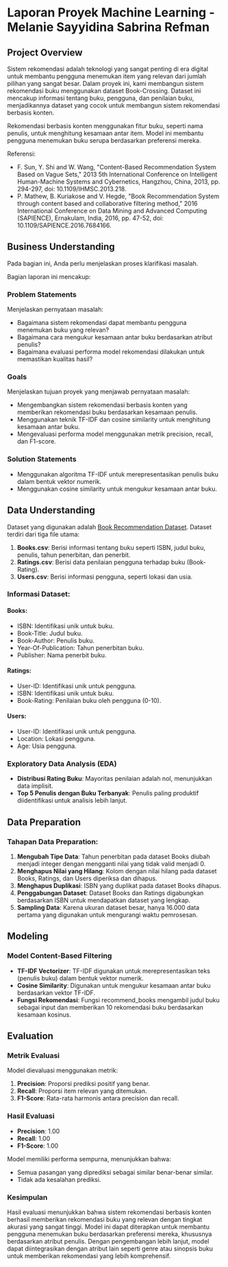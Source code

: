 # Laporan Proyek Machine Learning - Melanie Sayyidina Sabrina Refman

## Project Overview

Sistem rekomendasi adalah teknologi yang sangat penting di era digital untuk membantu pengguna menemukan item yang relevan dari jumlah pilihan yang sangat besar. Dalam proyek ini, kami membangun sistem rekomendasi buku menggunakan dataset Book-Crossing. Dataset ini mencakup informasi tentang buku, pengguna, dan penilaian buku, menjadikannya dataset yang cocok untuk membangun sistem rekomendasi berbasis konten.

Rekomendasi berbasis konten menggunakan fitur buku, seperti nama penulis, untuk menghitung kesamaan antar item. Model ini membantu pengguna menemukan buku serupa berdasarkan preferensi mereka.

Referensi:

- F. Sun, Y. Shi and W. Wang, "Content-Based Recommendation System Based on Vague Sets," 2013 5th International Conference on Intelligent Human-Machine Systems and Cybernetics, Hangzhou, China, 2013, pp. 294-297, doi: 10.1109/IHMSC.2013.218.
- P. Mathew, B. Kuriakose and V. Hegde, "Book Recommendation System through content based and collaborative filtering method," 2016 International Conference on Data Mining and Advanced Computing (SAPIENCE), Ernakulam, India, 2016, pp. 47-52, doi: 10.1109/SAPIENCE.2016.7684166.

## Business Understanding

Pada bagian ini, Anda perlu menjelaskan proses klarifikasi masalah.

Bagian laporan ini mencakup:

### Problem Statements

Menjelaskan pernyataan masalah:

- Bagaimana sistem rekomendasi dapat membantu pengguna menemukan buku yang relevan?
- Bagaimana cara mengukur kesamaan antar buku berdasarkan atribut penulis?
- Bagaimana evaluasi performa model rekomendasi dilakukan untuk memastikan kualitas hasil?

### Goals

Menjelaskan tujuan proyek yang menjawab pernyataan masalah:

- Mengembangkan sistem rekomendasi berbasis konten yang memberikan rekomendasi buku berdasarkan kesamaan penulis.
- Menggunakan teknik TF-IDF dan cosine similarity untuk menghitung kesamaan antar buku.
- Mengevaluasi performa model menggunakan metrik precision, recall, dan F1-score.

### Solution Statements

- Menggunakan algoritma TF-IDF untuk merepresentasikan penulis buku dalam bentuk vektor numerik.
- Menggunakan cosine similarity untuk mengukur kesamaan antar buku.

## Data Understanding

Dataset yang digunakan adalah [Book Recommendation Dataset](https://www.kaggle.com/datasets/arashnic/book-recommendation-dataset). Dataset terdiri dari tiga file utama:

1. **Books.csv**: Berisi informasi tentang buku seperti ISBN, judul buku, penulis, tahun penerbitan, dan penerbit.
2. **Ratings.csv**: Berisi data penilaian pengguna terhadap buku (Book-Rating).
3. **Users.csv**: Berisi informasi pengguna, seperti lokasi dan usia.

### Informasi Dataset:

#### Books:

- ISBN: Identifikasi unik untuk buku.
- Book-Title: Judul buku.
- Book-Author: Penulis buku.
- Year-Of-Publication: Tahun penerbitan buku.
- Publisher: Nama penerbit buku.

#### Ratings:

- User-ID: Identifikasi unik untuk pengguna.
- ISBN: Identifikasi unik untuk buku.
- Book-Rating: Penilaian buku oleh pengguna (0-10).

#### Users:

- User-ID: Identifikasi unik untuk pengguna.
- Location: Lokasi pengguna.
- Age: Usia pengguna.

### Exploratory Data Analysis (EDA)

- **Distribusi Rating Buku**: Mayoritas penilaian adalah nol, menunjukkan data implisit.
- **Top 5 Penulis dengan Buku Terbanyak**: Penulis paling produktif diidentifikasi untuk analisis lebih lanjut.

## Data Preparation

### Tahapan Data Preparation:

1. **Mengubah Tipe Data**: Tahun penerbitan pada dataset Books diubah menjadi integer dengan mengganti nilai yang tidak valid menjadi 0.
2. **Menghapus Nilai yang Hilang**: Kolom dengan nilai hilang pada dataset Books, Ratings, dan Users diperiksa dan dihapus.
3. **Menghapus Duplikasi**: ISBN yang duplikat pada dataset Books dihapus.
4. **Penggabungan Dataset**: Dataset Books dan Ratings digabungkan berdasarkan ISBN untuk mendapatkan dataset yang lengkap.
5. **Sampling Data**: Karena ukuran dataset besar, hanya 16.000 data pertama yang digunakan untuk mengurangi waktu pemrosesan.

## Modeling

### Model Content-Based Filtering

- **TF-IDF Vectorizer**: TF-IDF digunakan untuk merepresentasikan teks (penulis buku) dalam bentuk vektor numerik.
- **Cosine Similarity**: Digunakan untuk mengukur kesamaan antar buku berdasarkan vektor TF-IDF.
- **Fungsi Rekomendasi**: Fungsi recommend_books mengambil judul buku sebagai input dan memberikan 10 rekomendasi buku berdasarkan kesamaan kosinus.

## Evaluation

### Metrik Evaluasi

Model dievaluasi menggunakan metrik:

1. **Precision**: Proporsi prediksi positif yang benar.
2. **Recall**: Proporsi item relevan yang ditemukan.
3. **F1-Score**: Rata-rata harmonis antara precision dan recall.

### Hasil Evaluasi

- **Precision**: 1.00
- **Recall**: 1.00
- **F1-Score**: 1.00

Model memiliki performa sempurna, menunjukkan bahwa:

- Semua pasangan yang diprediksi sebagai similar benar-benar similar.
- Tidak ada kesalahan prediksi.

### Kesimpulan

Hasil evaluasi menunjukkan bahwa sistem rekomendasi berbasis konten berhasil memberikan rekomendasi buku yang relevan dengan tingkat akurasi yang sangat tinggi. Model ini dapat diterapkan untuk membantu pengguna menemukan buku berdasarkan preferensi mereka, khususnya berdasarkan atribut penulis. Dengan pengembangan lebih lanjut, model dapat diintegrasikan dengan atribut lain seperti genre atau sinopsis buku untuk memberikan rekomendasi yang lebih komprehensif.
